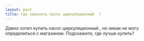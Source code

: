 ```yaml
---
layout: post 
title: Где заказать насос циркуляционный  ? 
--- 
```

Давно хотел купить насос циркуляционный  , но никак не могу определиться с магазином. Подскажите, где лучше купить?